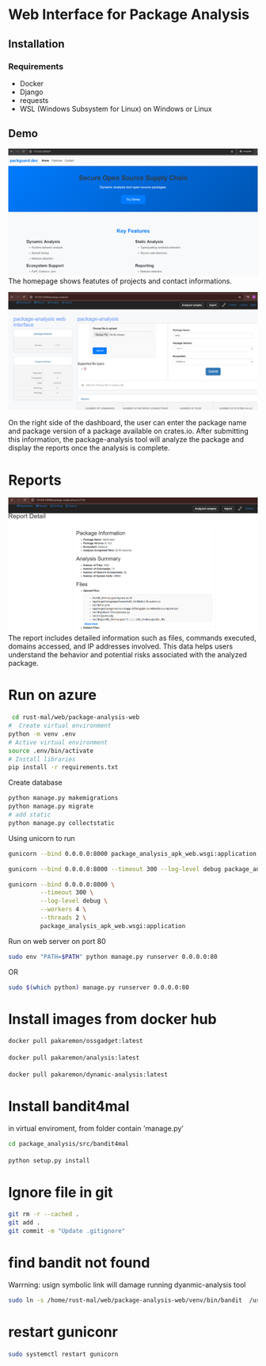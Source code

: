 # Web Interface for Package Analysis

## Installation

### Requirements
- Docker
- Django
- requests
- WSL (Windows Subsystem for Linux) on Windows or Linux


## Demo
![home page](images/homepage.png)
The homepage shows featutes of projects and contact informations.

![Dashboard Screenshot](images/dashboard.png)

On the right side of the dashboard, the user can enter the package name and package version of a package available on crates.io. After submitting this information, the package-analysis tool will analyze the package and display the reports once the analysis is complete.



# Reports

![Report Detail](images/report.png)
The report includes detailed information such as files, commands executed, domains accessed, and IP addresses involved. This data helps users understand the behavior and potential risks associated with the analyzed package.

# Run on azure
```bash
 cd rust-mal/web/package-analysis-web
#  Create virtual environment
python -m venv .env
# Active virtual environment
source .env/bin/activate
# Install libraries
pip install -r requirements.txt
```
Create database

```bash
python manage.py makemigrations
python manage.py migrate
# add static
python manage.py collectstatic
```

Using unicorn to run
```bash
gunicorn --bind 0.0.0.0:8000 package_analysis_apk_web.wsgi:application
```
```bash
gunicorn --bind 0.0.0.0:8000 --timeout 300 --log-level debug package_analysis_apk_web.wsgi:application
```

```bash
gunicorn --bind 0.0.0.0:8000 \
         --timeout 300 \
         --log-level debug \
         --workers 4 \
         --threads 2 \
         package_analysis_apk_web.wsgi:application


```

Run on web server on port 80

```bash
sudo env "PATH=$PATH" python manage.py runserver 0.0.0.0:80
```
OR
```bash
sudo $(which python) manage.py runserver 0.0.0.0:80
```


# Install images from docker hub
```bash
docker pull pakaremon/ossgadget:latest

docker pull pakaremon/analysis:latest

docker pull pakaremon/dynamic-analysis:latest
```

# Install bandit4mal

in virtual enviroment, from folder contain 'manage.py'
```bash
cd package_analysis/src/bandit4mal

python setup.py install

```


# Ignore file in git

```bash
git rm -r --cached .
git add .
git commit -m "Update .gitignore"
```

# find bandit not found

 Warrning: usign symbolic link will damage running dyanmic-analysis tool
```bash
sudo ln -s /home/rust-mal/web/package-analysis-web/venv/bin/bandit  /usr/local/bin/bandit
```

# restart guniconr
```bash
sudo systemctl restart gunicorn
```